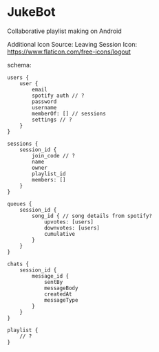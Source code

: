 # JukeBot
Collaborative playlist making on Android



Additional Icon Source: Leaving Session Icon: https://www.flaticon.com/free-icons/logout

schema:
```
users {
	user {
		email
		spotify auth // ?
		password
		username
		memberOf: [] // sessions
		settings // ?
	}
}

sessions {
	session_id {
		join_code // ?
		name
		owner
		playlist_id
		members: []
	}
}

queues {
	session_id {
		song_id { // song details from spotify?
			upvotes: [users]
			downvotes: [users]
			cumulative
		}
	}
}

chats {
	session_id {
		message_id {
			sentBy
			messageBody
			createdAt
			messageType
		}
	}
}

playlist {
	// ?
}
```
